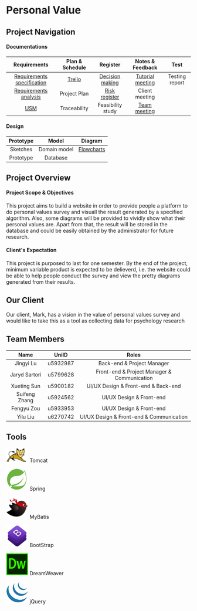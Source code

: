 # Personal Value

## Project Navigation
#### Documentations

Requirements | Plan & Schedule | Register | Notes & Feedback | Test
:-: | :-: | :-: | :-: | :-:  
[Requirements specification](https://drive.google.com/open?id=1LbHC7MEcsOA4sJxXfynGhxyb37FHQsyk) | [Trello](https://trello.com/b/jWCw4csg/online-personal-value) | [Decision making](https://docs.google.com/document/d/1aRFehZNuM0j4sutSBVvTL1uI-FrJxc7QfP1DRw_WmRQ/edit#heading=h.2el5y914njqm) | [Tutorial meeting](https://docs.google.com/document/d/1yghfH8AfrjeqPdkNujY9VYgS40qvWSo5E7XHX3YKDnM/edit) | Testing report
[Requirements analysis](https://docs.google.com/document/d/16k9fWkONZbP0eksk2MveqDNhxTE1gOO-ltZ41bTG1Ns/edit) | Project Plan | [Risk register](https://docs.google.com/document/d/1418hP-LTQGISCSi3ros_Mh794F_bORGspUqG061Lrh8/edit) | Client meeting | 
[USM](https://drive.google.com/drive/folders/1Lye_nWow9K-iMiylLOOUG2Ycpn05ylzH) | Traceability | Feasibility study| [Team meeting](https://docs.google.com/document/d/1e5u0Zo0bFd1mN69hzaoVNZuS7XUhFwQR3yOwmsjUuA4/edit)|  

#### Design
Prototype | Model | Diagram  
:-: | :-: | :-:  
Sketches | Domain model | [Flowcharts](https://drive.google.com/drive/folders/1Lye_nWow9K-iMiylLOOUG2Ycpn05ylzH)  
Prototype | Database |   






## Project Overview

#### Project Scope & Objectives

This project aims to build a website in order to provide people a platform to do personal values survey and visuall the result generated by a specified algorithm. Also, some diagrams will be provided to vividly show what their personal values are. Apart from that, the result will be stored in the database and could be easily obtained by the administrator for future research. 

#### Client's Expectation

This project is purposed to last for one semester. By the end of the project, minimum variable product is expected to be delieverd, i.e. the website could be able to help people conduct the survey and view the pretty diagrams generated from their results.

## Our Client

Our client, Mark, has a vision in the value of personal values survey and would like to take this as a tool as collecting data for psychology research

## Team Members

Name | UniID | Roles
:-: | :-: | :-:
Jingyi Lu | u5932987 | Back-end & Project Manager
Jaryd Sartori | u5799628 | Front-end & Project Manager & Communication
Xueting Sun | u5900182 | UI/UX Design & Front-end & Back-end
Suifeng Zhang | u5924562 | UI/UX Design & Front-end
Fengyu Zou | u5933953 | UI/UX Design & Front-end
Yilu Liu | u6270742 | UI/UX Design & Front-end & Communication

## Tools
<img height=40px width=60px src="/imgs/tomcat.jpg"> Tomcat  

<img height=60px width=60px src="/imgs/spring.png"> Spring  

<img height=60px width=60px src="/imgs/mybatis.png"> MyBatis  

<img height=60px width=60px src="/imgs/bootstrap.png"> BootStrap  

<img height=60px width=60px src="/imgs/dreamweaver.png"> DreamWeaver  

<img height=60px width=60px src="/imgs/jquery.jpg"> jQuery  
